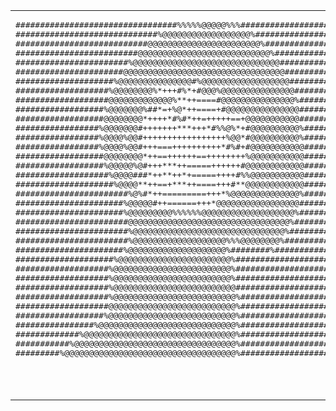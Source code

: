 <table>
<tr>
<td valign="top"><pre>
#################################%%%%%@@@@@%%%####################
#############################%@@@@@@@@@@@@@@@@@@%#################
###########################@@@@@@@@@@@@@@@@@@@@@@@%###############
#########################@@@@@@@@@@@@@@@@@@@@@@@@@@@%#############
#######################%@@@@@@@@@@@@@@@@@@@@@@@@@@@@@@############
######################@@@@@@@@@@@@@@@@@@@@@@@@@@@@@@@@@###########
####################%@@@@@@@@@@@@@@@#%@@@@@@@@@@@@@@@@@@##########
###################%@@@@@@@@%*+++#%*+#@@@%@@@@@@@@@@@@@@@#########
###################@@@@@@@@@@@@@%**++====#@@@@@@@@@@@@@@@%########
##################%@@@@@@@%##*=+%@*++====+#@@@@@@@@@@@@@@@########
##################@@@@@@@@*++++*#%#*++=+++++==+@@@@@@@@@@@########
#################%@@@@@@@#+++++++***+++*#%%@%*+#@@@@@@@@@@%#######
#################%@@@@%@@#+++++++++++++++++%@@*#@@@@@@@@@@%#######
#################%@@@@%@@#+++===++++++++++*#%#+#@@@@@@@@@@@#######
##################@@@@@@@@*++==++++++==++++++++%@@@@@@@@@@@#######
##################%@@@@@%@#+++***++=====++++++#@@@@@@@@@@@@#######
###################%@@@@###*++**++*+=====++++#%%@@@@@@@@@@@#######
####################%@@@@**++==+***++====+++#**@@@@@@@@@@@@#######
#######################%@%#*++=========+++*%@@@@@@@@@@@@@@%#######
######################%@@@@@#++======+++*@@@@@@@@@@@@@@@@@########
######################%@@@@@@@@@%%%%%%@@@@@@@@@@@@@@@@@@@%########
#######################@@@@@@@@@@@@@@@@@@@@@@@@@@@@@@@@@%#########
#######################%@@@@@@@@@@@@@@@@@@@@@@@@@@@@@@@%##########
#######################%@@@@@@@@@@@@@@@@@@@%%%@@@@@@@@%###########
######################%@@@@@@@@@@@@@@@@@@@@%########%#############
####################%@@@@@@@@@@@@@@@@@@@@@@@%#####################
###################%@@@@@@@@@@@@@@@@@@@@@@@@%#####################
###################%@@@@@@@@@@@@@@@@@@@@@@@@%#####################
###################%@@@@@@@@@@@@@@@@@@@@@@@@@#####################
###################%@@@@@@@@@@@@@@@@@@@@@@@@@%####################
###################@@@@@@@@@@@@@@@@@@@@@@@@@@%####################
##################%@@@@@@@@@@@@@@@@@@@@@@@@@@%####################
################%@@@@@@@@@@@@@@@@@@@@@@@@@@@@%####################
#############%@@@@@@@@@@@@@@@@@@@@@@@@@@@@@@@%####################
###########%@@@@@@@@@@@@@@@@@@@@@@@@@@@@@@@@@%####################
#########%@@@@@@@@@@@@@@@@@@@@@@@@@@@@@@@@@@@%####################
</pre></td>
<td valign="top">

<h2>👋 Hi, I'm Samyak!</h2>

<strong>AI/Data Engineer | Scholar | Tech Enthusiast</strong><br>
Passionate about building scalable systems and researching innovative solutions in software development.<br><br>

🌍 Based in Boulder, CO <br>
💼 Currently working at Medtronic <br>
📚 Specializing in Data Engineering <br>
🔭 Researching on Nothing. For Now.... <br>
📫 How to reach me: samyak.ghimire@colorado.edu <br>
🌐 Personal Website: https://samyakghimire.com/ <br><br>

📊 This week I spent my time on:
<pre>
SQL      ███████████████░░  90%
Python      █████████░░░░░░░░░  45%
FASTAPI  █████████████░░░░░  70%
</pre>
🚀 Always learning, continuously growing.<br>
</td>
</tr>
</table>

